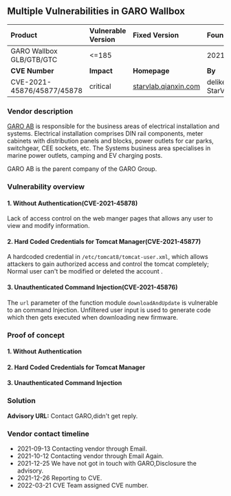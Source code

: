 ## Multiple Vulnerabilities in GARO Wallbox

| Product                    | Vulnerable Version | Fixed Version                                        | Found                |
| :------------------------- | :----------------- | :--------------------------------------------------- | :------------------- |
| GARO Wallbox GLB/GTB/GTC   | <=185              |                                                      | 2021.09.16           |
| **CVE Number**             | **Impact**         | **Homepage**                                         | **By**               |
| CVE-2021-45876/45877/45878 | critical           | [starvlab.qianxin.com](http://starvlab.qianxin.com/) | delikely \| StarVLab |

### Vendor description

[GARO AB](http://www.garo.se/) is responsible for the business areas of electrical installation and systems. Electrical installation comprises DIN rail components, meter cabinets with distribution panels and blocks, power outlets for car parks, switchgear, CEE sockets, etc. The Systems business area specialises in marine power outlets, camping and EV charging posts.

GARO AB is the parent company of the GARO Group.

### Vulnerability overview
#### 1. Without Authentication(CVE-2021-45878)

Lack of access control on the web manger pages that allows any user  to view and modify information.

#### 2. Hard Coded Credentials for Tomcat Manager(CVE-2021-45877)

A hardcoded credential  in  `/etc/tomcat8/tomcat-user.xml`, which allows attackers to gain authorized access and control the tomcat completely; Normal user can't be modified or deleted the account .

#### 3. Unauthenticated Command Injection(CVE-2021-45876)

The `url` parameter of the function module `downloadAndUpdate` is vulnerable to an command Injection. Unfiltered user input is used to generate code  which then gets executed when downloading  new firmware.


### Proof of concept

#### 1. Without Authentication

#### 2. Hard Coded Credentials for Tomcat Manager

#### 3. Unauthenticated Command Injection 


### Solution

**Advisory URL:** Contact GARO,didn't get reply.

### Vendor contact timeline

- 2021-09-13 Contacting vendor through Email.
- 2021-10-12 Contacting vendor through Email Again.
- 2021-12-25 We have not got in touch with GARO,Disclosure the advisory.
- 2021-12-26 Reporting to CVE.
- 2022-03-21 CVE Team assigned CVE number.
